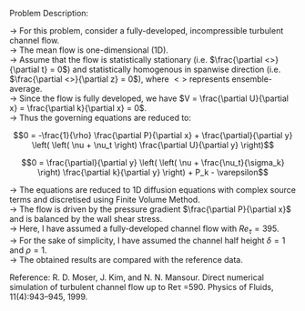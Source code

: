 Problem Description:

-> For this problem, consider a fully-developed, incompressible turbulent channel flow.   
-> The mean flow is one-dimensional (1D).  
-> Assume that the flow is statistically stationary (i.e. $\frac{\partial <>}{\partial t} = 0$) and statistically homogenous in spanwise direction (i.e. $\frac{\partial <>}{\partial z} = 0$), where $<>$ represents ensemble-average.  
-> Since the flow is fully developed, we have $V = \frac{\partial U}{\partial x} = \frac{\partial k}{\partial x} = 0$.  
-> Thus the governing equations are reduced to:

$$0 = -\frac{1}{\rho} \frac{\partial P}{\partial x} + \frac{\partial}{\partial y} \left( \left( \nu + \nu_t \right) \frac{\partial U}{\partial y} \right)$$

$$0 = \frac{\partial}{\partial y} \left( \left( \nu + \frac{\nu_t}{\sigma_k} \right) \frac{\partial k}{\partial y} \right) + P_k - \varepsilon$$

-> The equations are reduced to 1D diffusion equations with complex source terms and discretised using Finite Volume Method.  
-> The flow is driven by the pressure gradient $\frac{\partial P}{\partial x}$ and is balanced by the wall shear stress.  
-> Here, I have assumed a fully-developed channel flow with $Re_{\tau} = 395$.  
-> For the sake of simplicity, I have assumed the channel half height $\delta = 1$ and $\rho = 1$.  
-> The obtained results are compared with the reference data.  

Reference: R. D. Moser, J. Kim, and N. N. Mansour. Direct numerical simulation of turbulent channel flow up to Reτ =590. Physics of Fluids, 11(4):943–945, 1999.
